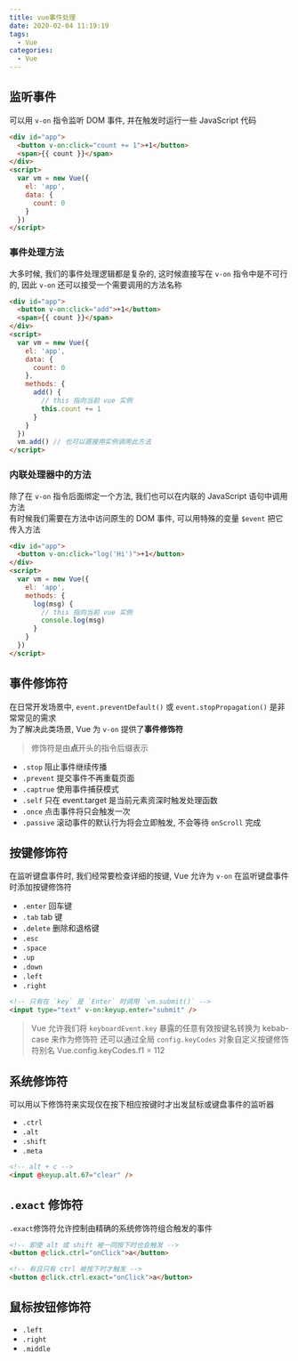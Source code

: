 ```yaml
---
title: vue事件处理
date: 2020-02-04 11:19:19
tags:
  - Vue
categories:
  - Vue
---
```


## 监听事件

可以用 `v-on` 指令监听 DOM 事件, 并在触发时运行一些 JavaScript 代码

```html
<div id="app">
  <button v-on:click="count += 1">+1</button>
  <span>{{ count }}</span>
</div>
<script>
  var vm = new Vue({
    el: 'app',
    data: {
      count: 0
    }
  })
</script>
```

### 事件处理方法

大多时候, 我们的事件处理逻辑都是复杂的, 这时候直接写在 `v-on` 指令中是不可行的, 因此 `v-on` 还可以接受一个需要调用的方法名称

```html
<div id="app">
  <button v-on:click="add">+1</button>
  <span>{{ count }}</span>
</div>
<script>
  var vm = new Vue({
    el: 'app',
    data: {
      count: 0
    },
    methods: {
      add() {
        // this 指向当前 vue 实例
        this.count += 1
      }
    }
  })
  vm.add() // 也可以直接用实例调用此方法
</script>
```

### 内联处理器中的方法

除了在 `v-on` 指令后面绑定一个方法, 我们也可以在内联的 JavaScript 语句中调用方法  
有时候我们需要在方法中访问原生的 DOM 事件, 可以用特殊的变量 `$event` 把它传入方法

```html
<div id="app">
  <button v-on:click="log('Hi')">+1</button>
</div>
<script>
  var vm = new Vue({
    el: 'app',
    methods: {
      log(msg) {
        // this 指向当前 vue 实例
        console.log(msg)
      }
    }
  })
</script>
```

## 事件修饰符

在日常开发场景中, `event.preventDefault()` 或 `event.stopPropagation()` 是非常常见的需求  
为了解决此类场景, Vue 为 `v-on` 提供了**事件修饰符**

> 修饰符是由**点**开头的指令后缀表示

- `.stop` 阻止事件继续传播
- `.prevent` 提交事件不再重载页面
- `.captrue` 使用事件捕获模式
- `.self` 只在 event.target 是当前元素资深时触发处理函数
- `.once` 点击事件将只会触发一次
- `.passive` 滚动事件的默认行为将会立即触发, 不会等待 `onScroll` 完成

## 按键修饰符

在监听键盘事件时, 我们经常要检查详细的按键, Vue 允许为 `v-on` 在监听键盘事件时添加按键修饰符

- `.enter` 回车键
- `.tab` tab 键
- `.delete` 删除和退格键
- `.esc`
- `.space`
- `.up`
- `.down`
- `.left`
- `.right`

```html
<!-- 只有在 `key` 是 `Enter` 时调用 `vm.submit()` -->
<input type="text" v-on:keyup.enter="submit" />
```

> Vue 允许我们将 `keyboardEvent.key` 暴露的任意有效按键名转换为 kebab-case 来作为修饰符
> 还可以通过全局 `config.keyCodes` 对象自定义按键修饰符别名 Vue.config.keyCodes.f1 = 112

## 系统修饰符

可以用以下修饰符来实现仅在按下相应按键时才出发鼠标或键盘事件的监听器

- `.ctrl`
- `.alt`
- `.shift`
- `.meta`

```html
<!-- alt + c -->
<input @keyup.alt.67="clear" />
```

## `.exact` 修饰符

`.exact`修饰符允许控制由精确的系统修饰符组合触发的事件

```html
<!-- 即使 alt 或 shift 被一同按下时也会触发 -->
<button @click.ctrl="onClick">a</button>

<!-- 有且只有 ctrl 被按下时才触发 -->
<button @click.ctrl.exact="onClick">a</button>
```

## 鼠标按钮修饰符

- `.left`
- `.right`
- `.middle`
